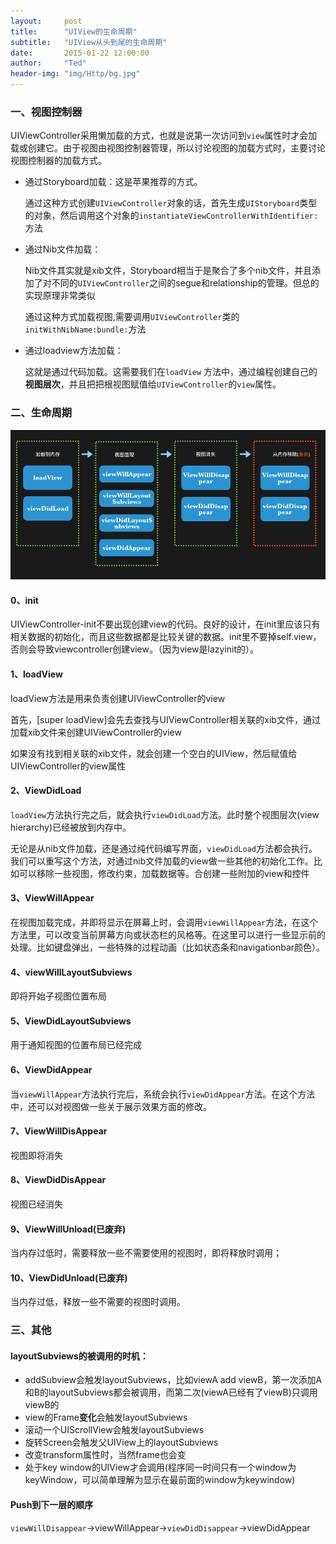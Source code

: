 ```yaml
---
layout:     post
title:      "UIView的生命周期"
subtitle:   "UIView从头到尾的生命周期"
date:       2015-01-22 12:00:00
author:     "Ted"
header-img: "img/Http/bg.jpg"
---
```


### 一、视图控制器

UIViewController采用懒加载的方式，也就是说第一次访问到`view`属性时才会加载或创建它。由于视图由视图控制器管理，所以讨论视图的加载方式时，主要讨论视图控制器的加载方式。

- 通过Storyboard加载：这是苹果推荐的方式。

  通过这种方式创建`UIViewController`对象的话，首先生成`UIStoryboard`类型的对象，然后调用这个对象的`instantiateViewControllerWithIdentifier:`方法

- 通过Nib文件加载：

  Nib文件其实就是xib文件，Storyboard相当于是聚合了多个nib文件，并且添加了对不同的`UIViewController`之间的segue和relationship的管理。但总的实现原理非常类似

  通过这种方式加载视图,需要调用`UIViewController`类的`initWithNibName:bundle:`方法

- 通过loadview方法加载：

  这就是通过代码加载。这需要我们在`loadView` 方法中，通过编程创建自己的**视图层次**，并且把把根视图赋值给`UIViewController`的`view`属性。

### 二、生命周期

![](/img/Simple_1/01.png)

#### 0、init

UIViewController-init不要出现创建view的代码。良好的设计，在init里应该只有相关数据的初始化，而且这些数据都是比较关键的数据。init里不要掉self.view，否则会导致viewcontroller创建view。（因为view是lazyinit的）。 

#### 1、loadView

loadView方法是用来负责创建UIViewController的view

首先，[super loadView]会先去查找与UIViewController相关联的xib文件，通过加载xib文件来创建UIViewController的view

如果没有找到相关联的xib文件，就会创建一个空白的UIView，然后赋值给UIViewController的view属性

#### 2、ViewDidLoad

`loadView`方法执行完之后，就会执行`viewDidLoad`方法。此时整个视图层次(view hierarchy)已经被放到内存中。

无论是从nib文件加载，还是通过纯代码编写界面，`viewDidLoad`方法都会执行。我们可以重写这个方法，对通过nib文件加载的view做一些其他的初始化工作。比如可以移除一些视图，修改约束，加载数据等。合创建一些附加的view和控件

#### 3、ViewWillAppear

在视图加载完成，并即将显示在屏幕上时，会调用`viewWillAppear`方法，在这个方法里，可以改变当前屏幕方向或状态栏的风格等。在这里可以进行一些显示前的处理。比如键盘弹出，一些特殊的过程动画（比如状态条和navigationbar颜色）。 

#### 4、viewWillLayoutSubviews

即将开始子视图位置布局

#### 5、ViewDidLayoutSubviews

用于通知视图的位置布局已经完成

#### 6、ViewDidAppear

当`viewWillAppear`方法执行完后，系统会执行`viewDidAppear`方法。在这个方法中，还可以对视图做一些关于展示效果方面的修改。

#### 7、ViewWillDisAppear

视图即将消失

#### 8、ViewDidDisAppear

视图已经消失

#### 9、ViewWillUnload(已废弃)

当内存过低时，需要释放一些不需要使用的视图时，即将释放时调用；

#### 10、ViewDidUnload(已废弃)

当内存过低，释放一些不需要的视图时调用。

### 三、其他

#### layoutSubviews的被调用的时机：

- addSubview会触发layoutSubviews，比如viewA add viewB，第一次添加A和B的layoutSubviews都会被调用，而第二次(viewA已经有了viewB)只调用viewB的
- view的Frame**变化**会触发layoutSubviews
- 滚动一个UIScrollView会触发layoutSubviews
- 旋转Screen会触发父UIView上的layoutSubviews
- 改变transform属性时，当然frame也会变
- 处于key window的UIView才会调用(程序同一时间只有一个window为keyWindow，可以简单理解为显示在最前面的window为keywindow)

#### Push到下一层的顺序

`viewWillDisappear`->viewWillAppear->`viewDidDisappear`->viewDidAppear